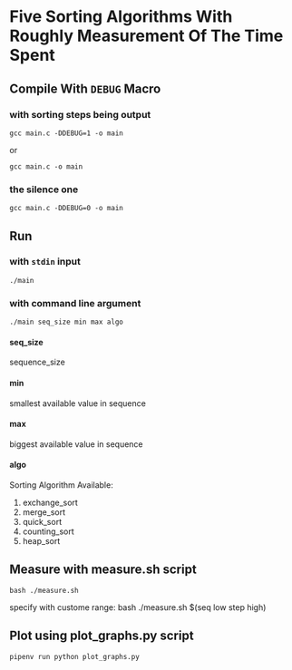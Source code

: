 # Five Sorting Algorithms With Roughly Measurement Of The Time Spent

## Compile With `DEBUG` Macro
### with sorting steps being output

    gcc main.c -DDEBUG=1 -o main

or

    gcc main.c -o main

### the silence one

    gcc main.c -DDEBUG=0 -o main

## Run

### with `stdin` input
    ./main

### with command line argument

    ./main seq_size min max algo

#### seq_size
 sequence_size

#### min
smallest available value in sequence

#### max
biggest available value in sequence

#### algo
Sorting Algorithm Available:

1. exchange_sort
2. merge_sort
3. quick_sort
4. counting_sort
5. heap_sort

## Measure with measure.sh script
    bash ./measure.sh
   
specify with custome range:
    bash ./measure.sh $(seq low step high)

## Plot using plot_graphs.py script

    pipenv run python plot_graphs.py


